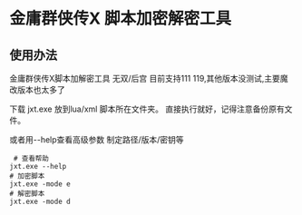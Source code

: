 # 金庸群侠传X 脚本加密解密工具

## 使用办法

金庸群侠传X脚本加解密工具
无双/后宫 
目前支持111 119,其他版本没测试,主要魔改版本也太多了


下载 jxt.exe 放到lua/xml 脚本所在文件夹。 直接执行就好，记得注意备份原有文件。

或者用--help查看高级参数 制定路径/版本/密钥等
 ```shell
  # 查看帮助
 jxt.exe --help 
 # 加密脚本
 jxt.exe -mode e
 # 解密脚本 
 jxt.exe -mode d
 ```
